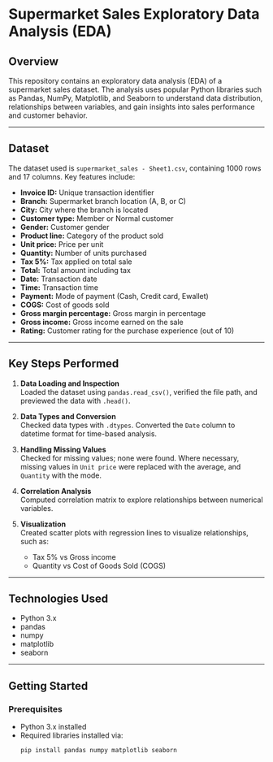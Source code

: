 # Supermarket Sales Exploratory Data Analysis (EDA)

## Overview
This repository contains an exploratory data analysis (EDA) of a supermarket sales dataset. The analysis uses popular Python libraries such as Pandas, NumPy, Matplotlib, and Seaborn to understand data distribution, relationships between variables, and gain insights into sales performance and customer behavior.

---

## Dataset
The dataset used is `supermarket_sales - Sheet1.csv`, containing 1000 rows and 17 columns. Key features include:

- **Invoice ID:** Unique transaction identifier
- **Branch:** Supermarket branch location (A, B, or C)
- **City:** City where the branch is located
- **Customer type:** Member or Normal customer
- **Gender:** Customer gender
- **Product line:** Category of the product sold
- **Unit price:** Price per unit
- **Quantity:** Number of units purchased
- **Tax 5%:** Tax applied on total sale
- **Total:** Total amount including tax
- **Date:** Transaction date
- **Time:** Transaction time
- **Payment:** Mode of payment (Cash, Credit card, Ewallet)
- **COGS:** Cost of goods sold
- **Gross margin percentage:** Gross margin in percentage
- **Gross income:** Gross income earned on the sale
- **Rating:** Customer rating for the purchase experience (out of 10)

---

## Key Steps Performed

1. **Data Loading and Inspection**  
   Loaded the dataset using `pandas.read_csv()`, verified the file path, and previewed the data with `.head()`.

2. **Data Types and Conversion**  
   Checked data types with `.dtypes`. Converted the `Date` column to datetime format for time-based analysis.

3. **Handling Missing Values**  
   Checked for missing values; none were found. Where necessary, missing values in `Unit price` were replaced with the average, and `Quantity` with the mode.

4. **Correlation Analysis**  
   Computed correlation matrix to explore relationships between numerical variables.

5. **Visualization**  
   Created scatter plots with regression lines to visualize relationships, such as:
   - Tax 5% vs Gross income
   - Quantity vs Cost of Goods Sold (COGS)

---

## Technologies Used
- Python 3.x
- pandas
- numpy
- matplotlib
- seaborn

---

## Getting Started

### Prerequisites
- Python 3.x installed
- Required libraries installed via:
  ```bash
  pip install pandas numpy matplotlib seaborn

  
